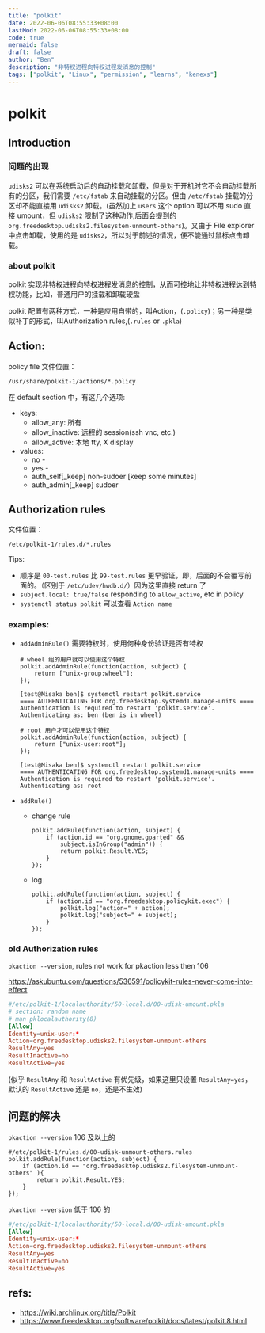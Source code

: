 ```yaml
---
title: "polkit"
date: 2022-06-06T08:55:33+08:00
lastMod: 2022-06-06T08:55:33+08:00
code: true
mermaid: false
draft: false
author: "Ben"
description: "非特权进程向特权进程发消息的控制"
tags: ["polkit", "Linux", "permission", "learns", "kenexs"]
---
```


# polkit

## Introduction
### 问题的出现
`udisks2` 可以在系统启动后的自动挂载和卸载，但是对于开机时它不会自动挂载所有的分区，我们需要 `/etc/fstab` 来自动挂载的分区。但由 `/etc/fstab` 挂载的分区却不能直接用 `udisks2` 卸载。(虽然加上 `users` 这个 option 可以不用 sudo 直接 umount，但 `udisks2` 限制了这种动作,后面会提到的 `org.freedesktop.udisks2.filesystem-unmount-others`)。又由于 File explorer 中点击卸载，使用的是 `udisks2`，所以对于前述的情况，便不能通过鼠标点击卸载。

### about polkit
polkit 实现非特权进程向特权进程发消息的控制，从而可控地让非特权进程达到特权功能，比如，普通用户的挂载和卸载硬盘

polkit 配置有两种方式，一种是应用自带的，叫Action，(`.policy`)；另一种是类似补丁的形式，叫Authorization rules,(`.rules` or `.pkla`)

## Action:
policy file 文件位置：

`/usr/share/polkit-1/actions/*.policy`

在 default section 中，有这几个选项:

* keys: 
    + allow_any: 所有
    + allow_inactive: 远程的 session(ssh vnc, etc.)
    + allow_active: 本地  tty, X display
* values:
    + no                -
    + yes               -
    + auth_self[_keep]  non-sudoer [keep some minutes]
    + auth_admin[_keep] sudoer


## Authorization rules
文件位置：

`/etc/polkit-1/rules.d/*.rules`

Tips:

* 顺序是 `00-test.rules` 比 `99-test.rules` 更早验证，即，后面的不会覆写前面的。（区别于 `/etc/udev/hwdb.d/`）因为这里直接 return 了
* `subject.local: true/false` responding to `allow_active`, etc in policy
* `systemctl status polkit` 可以查看 `Action name`

### examples:

* `addAdminRule()`
    需要特权时，使用何种身份验证是否有特权
    ```rules
    # wheel 组的用户就可以使用这个特权
    polkit.addAdminRule(function(action, subject) {
        return ["unix-group:wheel"];
    });
    ```

    ```console
    [test@Misaka ben]$ systemctl restart polkit.service
    ==== AUTHENTICATING FOR org.freedesktop.systemd1.manage-units ====
    Authentication is required to restart 'polkit.service'.
    Authenticating as: ben (ben is in wheel)
    ```

    ```rules
    # root 用户才可以使用这个特权
    polkit.addAdminRule(function(action, subject) {
        return ["unix-user:root"];
    });
    ```

    ```console
    [test@Misaka ben]$ systemctl restart polkit.service
    ==== AUTHENTICATING FOR org.freedesktop.systemd1.manage-units ====
    Authentication is required to restart 'polkit.service'.
    Authenticating as: root
    ```
* `addRule()`
    + change rule
        ```rules
        polkit.addRule(function(action, subject) {
            if (action.id == "org.gnome.gparted" &&
                subject.isInGroup("admin")) {
                return polkit.Result.YES;
            }
        });
        ```
    + log
        ```rules
        polkit.addRule(function(action, subject) {
            if (action.id == "org.freedesktop.policykit.exec") {
                polkit.log("action=" + action);
                polkit.log("subject=" + subject);
            }
        });
        ```

### old Authorization rules

`pkaction --version`, rules not work for pkaction less then 106

<https://askubuntu.com/questions/536591/policykit-rules-never-come-into-effect>

```conf
#/etc/polkit-1/localauthority/50-local.d/00-udisk-umount.pkla
# section: random name
# man pklocalauthority(8)
[Allow]
Identity=unix-user:*
Action=org.freedesktop.udisks2.filesystem-unmount-others
ResultAny=yes
ResultInactive=no
ResultActive=yes
```

(似乎 `ResultAny` 和 `ResultActive` 有优先级，如果这里只设置 `ResultAny=yes`，默认的 `ResultActive` 还是 `no`，还是不生效)

## 问题的解决

`pkaction --version` 106 及以上的

```rules
#/etc/polkit-1/rules.d/00-udisk-unmount-others.rules
polkit.addRule(function(action, subject) {
    if (action.id == "org.freedesktop.udisks2.filesystem-unmount-others" ){
        return polkit.Result.YES;
    }
});
```


`pkaction --version` 低于 106 的

```conf
#/etc/polkit-1/localauthority/50-local.d/00-udisk-umount.pkla
[Allow]
Identity=unix-user:*
Action=org.freedesktop.udisks2.filesystem-unmount-others
ResultAny=yes
ResultInactive=no
ResultActive=yes
```

## refs:

* <https://wiki.archlinux.org/title/Polkit>
* <https://www.freedesktop.org/software/polkit/docs/latest/polkit.8.html>
